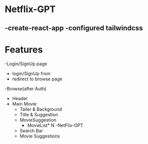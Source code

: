 
# Netflix-GPT

-create-react-app
-configured tailwindcss
-

# Features

-Login/SignUp page
  - login/SignUp from
  - redirect to browse page
  
-Browse(after Auth)
  - Header
  - Main Movie
    - Tailer & Background
    - Title & Suggestion
    - MovieSuggestion
      - MovieList* N
  -NetFlix-GPT
    - Search Bar
    - Movie Suggestions


